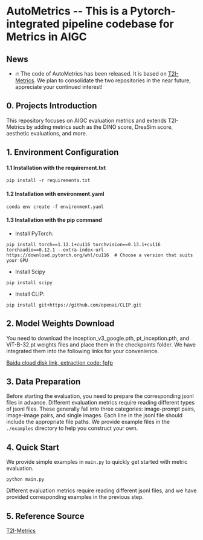 # AutoMetrics -- This is a Pytorch-integrated pipeline codebase for Metrics in AIGC

## News
- 🔥 The code of AutoMetrics has been released. It is based on [T2I-Metrics](https://github.com/QuanjianSong/T2I-Metrics). We plan to consolidate the two repositories in the near future, appreciate your continued interest!

## 0. Projects Introduction
This repository focuses on AIGC evaluation metrics and extends T2I-Metrics by adding metrics such as the DINO score, DreaSim score, aesthetic evaluations, and more.

## 1. Environment Configuration

#### 1.1 Installation with the requirement.txt

```
pip install -r requirements.txt
```

#### 1.2 Installation with environment.yaml

```
conda env create -f environment.yaml
```

#### 1.3 Installation with the pip command

- Install PyTorch:

```
pip install torch==1.12.1+cu116 torchvision==0.13.1+cu116 torchaudio==0.12.1 --extra-index-url https://download.pytorch.org/whl/cu116  # Choose a version that suits your GPU
```

- Install Scipy

```
pip install scipy
```

- Install CLIP:

```
pip install git+https://github.com/openai/CLIP.git
```

## 2. Model Weights Download

You need to download the inception_v3_google.pth, pt_inception.pth, and ViT-B-32.pt weights files and place them in the checkpoints folder. We have integrated them into the following links for your convenience.

[Baidu cloud disk link, extraction code: fpfp](https://pan.baidu.com/s/1nGPq5y2OfCumMQkY6ROKGA?)

## 3. Data Preparation

Before starting the evaluation, you need to prepare the corresponding jsonl files in advance. Different evaluation metrics require reading different types of jsonl files. These generally fall into three categories: image-prompt pairs, image-image pairs, and single images. Each line in the jsonl file should include the appropriate file paths. We provide example files in the `./examples` directory to help you construct your own.

## 4. Quick Start

We provide simple examples in `main.py` to quickly get started with metric evaluation.

```
python main.py
```

Different evaluation metrics require reading different jsonl files, and we have provided corresponding examples in the previous step.


## 5. Reference Source

[T2I-Metrics](https://github.com/QuanjianSong/T2I-Metrics)

